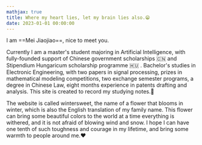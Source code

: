 ```yaml
---
mathjax: true
title: Where my heart lies, let my brain lies also.😁
date: 2023-01-01 00:00:00
---
```


I am ==Mei Jiaojiao==, nice to meet you.

Currently I am a master's student majoring in Artificial Intelligence, with fully-founded support of Chinese government scholarships 🇨🇳 and Stipendium Hungaricum scholarship programme 🇭🇺 . Bachelor's studies in Electronic Engineering, with two papers in signal processing, prizes in mathematical modeling competitions, two exchange semester programs, a degree in Chinese Law, eight months experience in patents drafting and analysis. This site is created to record my studying notes.📒 

The website is called wintersweet, the name of a flower that blooms in winter, which is also the English translation of my family name. This flower can bring some beautiful colors to the world at a time everything is withered, and it is not afraid of blowing wind and snow. I hope I can have one tenth of such toughness and courage in my lifetime, and bring some warmth to people around me.❤️
